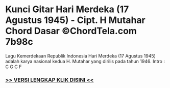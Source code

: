 
 # Kunci Gitar Hari Merdeka (17 Agustus 1945) - Cipt. H Mutahar Chord Dasar ©ChordTela.com 7b98c


Lagu Kemerdekaan Republik Indonesia Hari Merdeka (17 Agustus 1945) adalah karya nasional kedua H. Mutahar yang dirilis pada tahun 1946. Intro : C G C F

###  <a href="https://shortlighzx.web.app?sq=Kunci Gitar Hari Merdeka (17 Agustus 1945) - Cipt. H Mutahar Chord Dasar ©ChordTela.com"> >> VERSI LENGKAP KLIK DISINI << </a>
